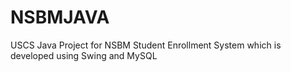 # NSBMJAVA
USCS Java Project for NSBM Student Enrollment System which is developed using Swing and MySQL
